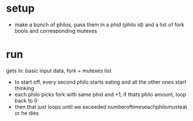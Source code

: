 # setup

- make a bunch of philos, pass them in a phid (philo id) and a list of fork bools and corresponding mutexes

# run
gets in: basic input data, fork + mutexes list
- to start off, every second philo starts eating and all the other ones start thinking
- each philo picks fork with same phid and +1, if thats philo amount, loop back to 0
- then that just loops until we exceeded numberoftimeseachphilomusteat or he dies